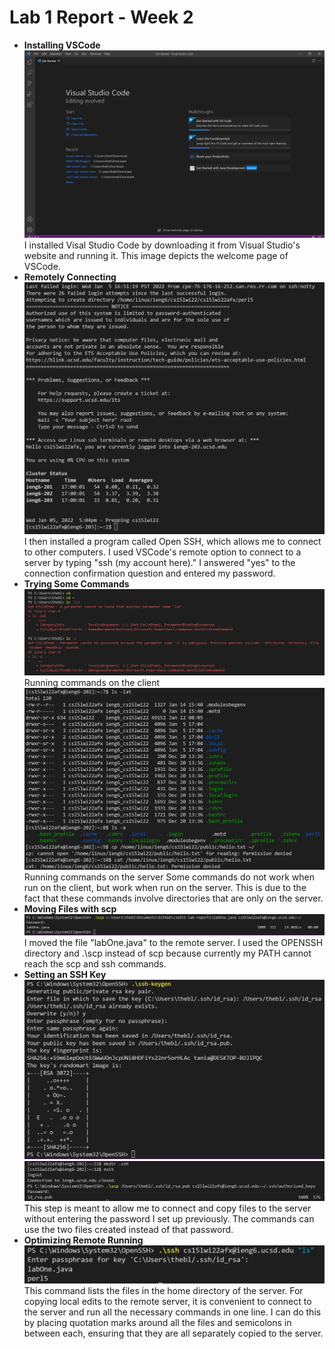 # Lab 1 Report - Week 2
* **Installing VSCode**
![Image](https://github.com/taniachen/cse15l-lab-reports/blob/main/img1.png)
I installed Visal Studio Code by downloading it from Visual Studio's website and running it. This image depicts the welcome page of VSCode.
* **Remotely Connecting**
![Image](https://github.com/taniachen/cse15l-lab-reports/blob/main/img2.png)
I then installed a program called Open SSH, which allows me to connect to other computers. I used VSCode's remote option to connect to a server by typing "ssh (my account here)." I answered "yes" to the connection confirmation question and entered my password.
* **Trying Some Commands**
![Image](https://github.com/taniachen/cse15l-lab-reports/blob/main/img3.png)
Running commands on the client
![Image](https://github.com/taniachen/cse15l-lab-reports/blob/main/img4.png)
Running commands on the server
Some commands do not work when run on the client, but work when run on the server. This is due to the fact that these commands involve directories that are only on the server.
* **Moving Files with scp**
![Image](https://github.com/taniachen/cse15l-lab-reports/blob/main/img5.png)
I moved the file "labOne.java" to the remote server. I used the OPENSSH directory and .\scp instead of scp because currently my PATH cannot reach the scp and ssh commands.
* **Setting an SSH Key**
![Image](https://github.com/taniachen/cse15l-lab-reports/blob/main/img6.png)
![Image](https://github.com/taniachen/cse15l-lab-reports/blob/main/img7.png)
This step is meant to allow me to connect and copy files to the server without entering the password I set up previously. The commands can use the two files created instead of that password.
* **Optimizing Remote Running**
![Image](https://github.com/taniachen/cse15l-lab-reports/blob/main/img8.png)
This command lists the files in the home directory of the server. For copying local edits to the remote server, it is convenient to connect to the server and run all the necessary commands in one line. I can do this by placing quotation marks around all the files and semicolons in between each, ensuring that they are all separately copied to the server.
